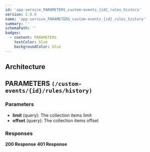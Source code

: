 ```yaml
---
id: 'app-service_PARAMETERS_custom-events_{id}_rules_history'
version: 2.0.0
name: 'app-service_PARAMETERS_custom-events_{id}_rules_history'
summary: ''
schemaPath: ''
badges:
  - content: PARAMETERS
    textColor: blue
    backgroundColor: blue
---
```

## Architecture
<NodeGraph />



## PARAMETERS `(/custom-events/{id}/rules/history)`

### Parameters
- **limit** (query): The collection items limit
- **offset** (query): The collection items offset




### Responses
**200 Response**
<SchemaViewer file="response-200.json" maxHeight="500" id="response-200" />
      **401 Response**
<SchemaViewer file="response-401.json" maxHeight="500" id="response-401" />
